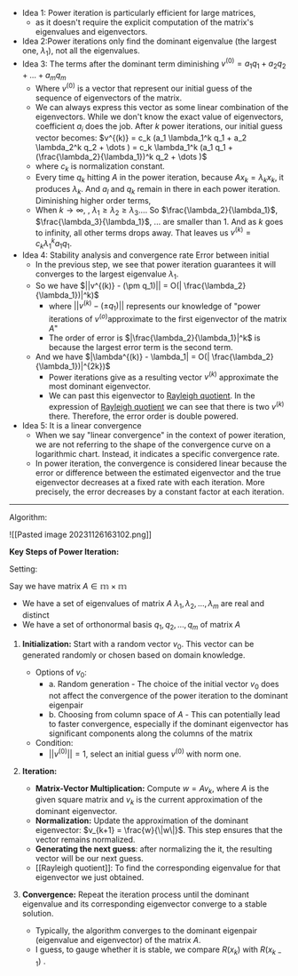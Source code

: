 - Idea 1: Power iteration is particularly efficient for large matrices, 
	- as it doesn't require the explicit computation of the matrix's eigenvalues and eigenvectors.
- Idea 2:Power iterations only find the dominant eigenvalue (the largest one, $\lambda_1$), not all the eigenvalues. 
- Idea 3: The terms after the dominant term diminishing
	$v^{(0)} = a_1 q_1 + a_2 q_2 + \dots + a_m q_m$
	- Where $v^{(0)}$ is a vector that represent our initial guess of the sequence of eigenvectors of the matrix. 
	- We can always express this vector as some linear combination of the eigenvectors. While we don't know the exact value of eigenvectors, coefficient $a_i$ does the job.
	After $k$ power iterations, our initial guess vector becomes: $v^{(k)} = c_k (a_1 \lambda_1^k q_1 + a_2 \lambda_2^k q_2 + \dots ) = c_k \lambda_1^k (a_1 q_1 + (\frac{\lambda_2}{\lambda_1})^k q_2 + \dots )$
	- where $c_k$ is normalization constant. 
	- Every time $q_k$ hitting $A$ in the power iteration, because $Ax_k = \lambda_k x_k$, it produces $\lambda_k$. And $a_l$ and $q_k$ remain in there in each power iteration. 
	Diminishing higher order terms, 
	- When $k \rightarrow \infty$, , $\lambda_1 \geq \lambda_2 \geq \lambda_3 \dots$. So $\frac{\lambda_2}{\lambda_1}$, $\frac{\lambda_3}{\lambda_1}$, ... are smaller than $1$. And as $k$ goes to infinity, all other terms drops away. That leaves us $v^{(k)} = c_k \lambda_1^k a_1 q_1$. 
- Idea 4: Stability analysis and convergence rate
	Error between initial 
	- In the previous step, we see that power iteration guarantees it will converges to the largest eigenvalue $\lambda_1$. 
	- So we have $||v^{(k)} - (\pm q_1)|| = O(| \frac{\lambda_2}{\lambda_1})|^k)$
		- where $||v^{(k)} - (\pm q_1)||$ represents our knowledge of "power iterations of $v^{(o)}$approximate to the first eigenvector of the matrix $A$"
		- The order of error is $|\frac{\lambda_2}{\lambda_1}|^k$ is because the largest error term is the second term. 
	- And we have $|\lambda^{(k)} - \lambda_1| =  O(| \frac{\lambda_2}{\lambda_1})|^{2k})$
		- Power iterations give as a resulting vector $v^{(k)}$ approximate the most dominant eigenvector. 
		- We can past this eigenvector to [Rayleigh quotient](Rayleigh%20quotient.md). In the expression of [Rayleigh quotient](Rayleigh%20quotient.md) we can see that there is two $v^{(k)}$ there. Therefore, the error order is double powered. 
- Idea 5: It is a linear convergence
	- When we say "linear convergence" in the context of power iteration, we are not referring to the shape of the convergence curve on a logarithmic chart. Instead, it indicates a specific convergence rate.
	- In power iteration, the convergence is considered linear because the error or difference between the estimated eigenvector and the true eigenvector decreases at a fixed rate with each iteration. More precisely, the error decreases by a constant factor at each iteration.

---

Algorithm:

![[Pasted image 20231126163102.png]]

**Key Steps of Power Iteration:**

Setting:

Say we have matrix $A \in \mathbb{m \times m}$ 
- We have a set of eigenvalues of matrix $A$ $\lambda_1, \lambda_2, \dots, \lambda_m$ are real and distinct
- We have a set of orthonormal basis $q_1, q_2, \dots, q_m$ of matrix $A$ 


1. **Initialization:** Start with a random vector $v_0$. This vector can be generated randomly or chosen based on domain knowledge.
	- Options of $v_0$:
		- a. Random generation - The choice of the initial vector $v_0$ does not affect the convergence of the power iteration to the dominant eigenpair 
		- b. Choosing from column space of $A$ - This can potentially lead to faster convergence, especially if the dominant eigenvector has significant components along the columns of the matrix
	- Condition:
		- $||v^{(0)}|| = 1$, select an initial guess $v^{(0)}$ with norm one.

2. **Iteration:**
	- **Matrix-Vector Multiplication:** Compute $w = Av_k$, where $A$ is the given square matrix and $v_k$ is the current approximation of the dominant eigenvector.
	- **Normalization:** Update the approximation of the dominant eigenvector: $v_{k+1} = \frac{w}{\|w\|}$. This step ensures that the vector remains normalized.
	- **Generating the next guess**: after normalizing the it, the resulting vector will be our next guess. 
	- [[Rayleigh quotient]]: To find the corresponding eigenvalue for that eigenvector we just obtained. 

3. **Convergence:** Repeat the iteration process until the dominant eigenvalue and its corresponding eigenvector converge to a stable solution. 
	- Typically, the algorithm converges to the dominant eigenpair (eigenvalue and eigenvector) of the matrix $A$.
	- I guess, to gauge whether it is stable, we compare $R(x_k)$ with $R(x_{k-1})$ .
